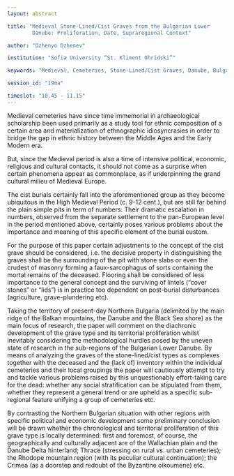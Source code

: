 ```yaml
---
layout: abstract

title: "Medieval Stone-Lined/Cist Graves from the Bulgarian Lower
        Danube: Proliferation, Date, Supraregional Context"

author: "Dzhenyo Dzhenev"

institution: "Sofia University “St. Kliment Ohridski”"

keywords: "Medieval, Cemeteries, Stone-Lined/Cist Graves, Danube, Bulgaria"

session_id: "19ma"

timeslot: "10.45 - 11.15"
---
```


Medieval cemeteries have since time immemorial in archaeological
scholarship been used primarily as a study tool for ethnic composition
of a certain area and materialization of ethnographic idiosyncrasies
in order to bridge the gap in ethnic history between the Middle Ages
and the Early Modern era.

But, since the Medieval period is also a time of intensive political,
economic, religious and cultural contacts, it should not come as a
surprise when certain phenomena appear as commonplace, as if
underpinning the grand cultural milieu of Medieval Europe.

The cist burials certainly fall into the aforementioned group as they
become ubiquitous in the High Medieval Period (c. 9-12 cent.), but are
still far behind the plain simple pits in term of numbers. Their
dramatic escalation in numbers, observed from the separate settlement
to the pan-European level in the period mentioned above, certainly
poses various problems about the importance and meaning of this
specific element of the burial custom.

For the purpose of this paper certain adjustments to the concept of
the cist grave should be considered, i.e. the decisive property in
distinguishing the graves shall be the surrounding of the pit with
stone slabs or even the crudest of masonry forming a faux-sarcophagus
of sorts containing the mortal remains of the deceased. Flooring shall
be considered of less importance to the general concept and the
surviving of lintels (“cover stones” or “lids”) is in practice too
dependent on post-burial disturbances (agriculture, grave-plundering
etc).

Taking the territory of present-day Northern Bulgaria (delimited by
the main ridge of the Balkan mountains, the Danube and the Black Sea
shore) as the main focus of research, the paper will comment on the
diachronic development of the grave type and its territorial
proliferation whilst inevitably considering the methodological hurdles
posed by the uneven state of research in the sub-regions of the
Bulgarian Lower Danube. By means of analyzing the graves of the
stone-lined/cist types as complexes together with the deceased and the
(lack of) inventory within the individual cemeteries and their local
groupings the paper will cautiously attempt to try and tackle various
problems raised by this unquestionably effort-taking care for the
dead: whether any social stratification can be stipulated from them,
whether they represent a general trend or are upheld as a specific
sub-regional feature unifying a group of cemeteries etc.

By contrasting the Northern Bulgarian situation with other regions
with specific political and economic development some preliminary
conclusion will be drawn whether the chronological and territorial
proliferation of this grave type is locally determined: first and
foremost, of course, the geographically and culturally adjacent are of
the Wallachian plain and the Danube Delta hinterland; Thrace
(stressing on rural vs. urban cemeteries); the Rhodope mountain region
(with its peculiar cultural continuation); the Crimea (as a doorstep
and redoubt of the Byzantine oikoumene) etc.
